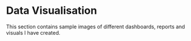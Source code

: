 # Data Visualisation

This section contains sample images of different dashboards, reports and visuals I have created.
